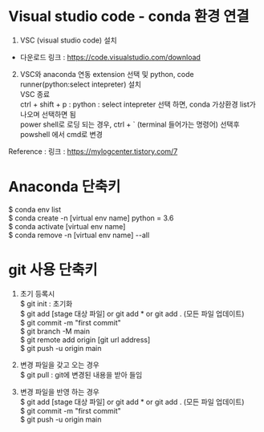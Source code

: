 Visual studio code - conda 환경 연결
=========================

1. VSC (visual studio code) 설치   
 * 다운로드 링크 : <https://code.visualstudio.com/download>   

2. VSC와 anaconda 연동
 extension 선택 및 python, code runner(python:select intepreter) 설치   
 VSC 종료   
 ctrl + shift + p : python : select intepreter 선택 하면, conda 가상환경 list가 나오며 선택하면 됨   
 power shell로 로딩 되는 경우, ctrl + ` (terminal 들어가는 명령어) 선택후 powshell 에서 cmd로 변경   

Reference : 링크 : <https://mylogcenter.tistory.com/7>   


Anaconda 단축키
============
$ conda env list   
$ conda create -n [virtual env name] python = 3.6   
$ conda activate [virtual env name]   
$ conda remove -n [virtual env name] --all    


git 사용 단축키
==========
1. 초기 등록시   
$ git init : 초기화   
$ git add [stage 대상 파일]  or git add * or git add . (모든 파일 업데이트)   
$ git commit -m "first commit"   
$ git branch -M main   
$ git remote add origin [git url address]   
$ git push -u origin main   

2. 변경 파일을 갖고 오는 경우   
$ git pull : git에 변경된 내용을 받아 들임     

3. 변경 파일을 반영 하는 경우   
$ git add [stage 대상 파일]  or git add * or git add . (모든 파일 업데이트)       
$ git commit -m "first commit"      
$ git push -u origin main      



